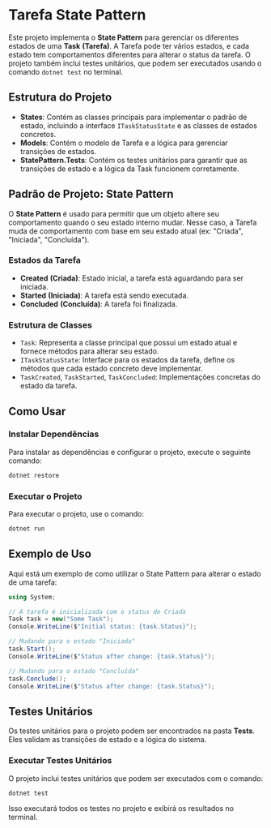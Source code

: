 
# Tarefa State Pattern

Este projeto implementa o **State Pattern** para gerenciar os diferentes estados de uma **Task** **(Tarefa)**. A Tarefa pode ter vários estados, e cada estado tem comportamentos diferentes para alterar o status da tarefa. O projeto também inclui testes unitários, que podem ser executados usando o comando `dotnet test` no terminal.

## Estrutura do Projeto

- **States**: Contém as classes principais para implementar o padrão de estado, incluindo a interface `ITaskStatusState` e as classes de estados concretos.
- **Models**: Contém o modelo de Tarefa e a lógica para gerenciar transições de estados.
- **StatePattern.Tests**: Contém os testes unitários para garantir que as transições de estado e a lógica da Task funcionem corretamente.

## Padrão de Projeto: State Pattern

O **State Pattern** é usado para permitir que um objeto altere seu comportamento quando o seu estado interno mudar. Nesse caso, a Tarefa muda de comportamento com base em seu estado atual (ex: "Criada", "Iniciada", "Concluída").

### Estados da Tarefa

- **Created** **(Criada)**: Estado inicial, a tarefa está aguardando para ser iniciada.
- **Started** **(Iniciada)**: A tarefa está sendo executada.
- **Concluded** **(Concluída)**: A tarefa foi finalizada.

### Estrutura de Classes

- `Task`: Representa a classe principal que possui um estado atual e fornece métodos para alterar seu estado.
- `ITaskStatusState`: Interface para os estados da tarefa, define os métodos que cada estado concreto deve implementar.
- `TaskCreated`, `TaskStarted`, `TaskConcluded`: Implementações concretas do estado da tarefa.

## Como Usar

### Instalar Dependências

Para instalar as dependências e configurar o projeto, execute o seguinte comando:

```bash
dotnet restore
```

### Executar o Projeto

Para executar o projeto, use o comando:

```bash
dotnet run
```

## Exemplo de Uso

Aqui está um exemplo de como utilizar o State Pattern para alterar o estado de uma tarefa:

```csharp
using System;

// A tarefa é inicializada com o status de Criada
Task task = new("Some Task");
Console.WriteLine($"Initial status: {task.Status}");

// Mudando para o estado "Iniciada"
task.Start();
Console.WriteLine($"Status after change: {task.Status}");

// Mudando para o estado "Concluída"
task.Conclude();
Console.WriteLine($"Status after change: {task.Status}");

```


## Testes Unitários

Os testes unitários para o projeto podem ser encontrados na pasta **Tests**. Eles validam as transições de estado e a lógica do sistema.

### Executar Testes Unitários

O projeto inclui testes unitários que podem ser executados com o comando:

```bash
dotnet test
```

Isso executará todos os testes no projeto e exibirá os resultados no terminal.
